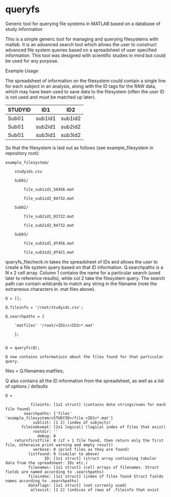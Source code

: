 # queryfs
Generic tool for querying file systems in MATLAB based on a database of study information

This is a simple generic tool for managing and querying filesystems with matlab. It is an advanced search tool which allows the user to construct advanced file system queries based on a spreadsheet of user specified information. This tool was designed with scientific studies in mind but could be used for any purpose. 

Example Usage

The spreadsheet of information on the filesystem could contain a single line for each subject in an analysis, along with the ID tags for the RAW data, which may have been used to save data to the filesystem (often the user ID is not used and must be matched up later).

STUDYID | ID1 | ID2
--- | --- | ---
Sub01 | sub1id1 | sub1id2
Sub01 | sub2id1 | sub2id2
Sub01 | sub3id1 | sub3id2

So that the filesystem is laid out as follows (see example_filesystem in repository root):

    example_filesystem/

        studyids.csv

        Sub01/

            file_sub1id1_56456.mat

            file_sub1id2_84732.mat

        Sub02/

            file_sub2id1_03722.mat

            file_sub2id2_84732.mat

        Sub03/

            file_sub3id1_df456.mat

            file_sub3id2_df421.mat
  
queryfs_filecheck.m takes the spreadsheet of IDs and allows the user to create a file system query based on that ID information. Q.searchpaths is a N x 2 cell array. Column 1 contains the name for a particular search (used later to reference results), while col 2 take the filesystem query. The search path can contain wildcards to match any string in the filename (note the extraneous characters in .mat files above).
 
    Q = [];

    Q.fileinfo = '/root/studyids.csv';

    Q.searchpaths = {

        'matfiles' '/root/<ID1>/<ID2>*.mat'

        };


    Q = queryfs(Q);

    Q now contains informatioin about the files found for that particular query.

files = Q.filenames.matfiles;

Q also contains all the ID information from the spreadsheet, as well as a list of options / defaults

    Q = 

               fileinfo: [1x1 struct] (contains date strings/nums for each file found)
            searchpaths: {'files'  'example_filesystem/<STUDYID>/file_<ID1>*.mat'}
                sublist: [1 2] (index of subjects)
           fileindexmat: [2x1 logical] (logical index of files that exist)
                rootdir: ''
                  debug: 0
        returnfirstfile: 0 (if > 1 file found, then return only the first file, otherwise print warning and empty result)
                verbose: 0 (print files as they are found)
              listfound: 0 (similar to above)
                     ID: [1x1 struct] (struct array containing tabular data from the spreadsheet: IDs etc.)
              filenames: [1x1 struct] (cell arrays of filenames. Struct fields are named according to .searchpaths)
              fileindex: [1x1 struct] (index of files found Struct fields names according to .searchpaths)
              dataflags: [1x1 struct] (not currenly used)
               allexist: [1 2] (indices of rows of .fileinfo that exist 
